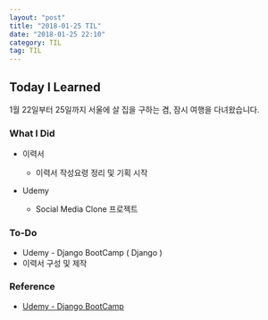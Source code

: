 ```yaml
---
layout: "post"
title: "2018-01-25 TIL"
date: "2018-01-25 22:10"
category: TIL
tag: TIL
---
```


## Today I Learned

1월 22일부터 25일까지 서울에 살 집을 구하는 겸, 잠시 여행을 다녀왔습니다.

### What I Did

- 이력서
  - 이력서 작성요령 정리 및 기획 시작

- Udemy
  - Social Media Clone 프로젝트

### To-Do

* Udemy - Django BootCamp ( Django )
* 이력서 구성 및 제작

### Reference
* [Udemy - Django BootCamp](https://www.udemy.com/python-and-django-full-stack-web-developer-bootcamp/)
